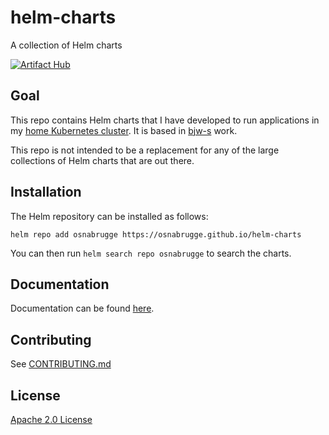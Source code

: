 # helm-charts
A collection of Helm charts

[![Artifact Hub](https://img.shields.io/endpoint?url=https://artifacthub.io/badge/repository/osnabrugge)](https://artifacthub.io/packages/search?repo=osnabrugge)

## Goal

This repo contains Helm charts that I have developed to run applications in my
[home Kubernetes cluster](https://github.com/osnabrugge/home-ops.git). It is
based in [bjw-s](https://github.com/bjw-s/helm-charts) work.

This repo is not intended to be a replacement for any of the large collections
of Helm charts that are out there.

## Installation

The Helm repository can be installed as follows:

```console
helm repo add osnabrugge https://osnabrugge.github.io/helm-charts
```

You can then run `helm search repo osnabrugge` to search the charts.

## Documentation

Documentation can be found [here](https://osnabrugge.github.io/helm-charts/docs/).

## Contributing

See [CONTRIBUTING.md](./CONTRIBUTING.md)

## License

[Apache 2.0 License](./LICENSE)
